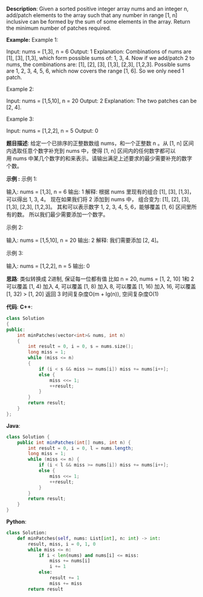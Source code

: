 __Description__:
Given a sorted positive integer array nums and an integer n, add/patch elements to the array such that any number in range [1, n] inclusive can be formed by the sum of some elements in the array. Return the minimum number of patches required.

__Example:__
Example 1:

Input: nums = [1,3], n = 6
Output: 1 
Explanation:
Combinations of nums are [1], [3], [1,3], which form possible sums of: 1, 3, 4.
Now if we add/patch 2 to nums, the combinations are: [1], [2], [3], [1,3], [2,3], [1,2,3].
Possible sums are 1, 2, 3, 4, 5, 6, which now covers the range [1, 6].
So we only need 1 patch.

Example 2:

Input: nums = [1,5,10], n = 20
Output: 2
Explanation: The two patches can be [2, 4].

Example 3:

Input: nums = [1,2,2], n = 5
Output: 0

__题目描述__:
给定一个已排序的正整数数组 nums，和一个正整数 n 。从 [1, n] 区间内选取任意个数字补充到 nums 中，使得 [1, n] 区间内的任何数字都可以用 nums 中某几个数字的和来表示。请输出满足上述要求的最少需要补充的数字个数。

__示例 :__
示例 1:

输入: nums = [1,3], n = 6
输出: 1 
解释:
根据 nums 里现有的组合 [1], [3], [1,3]，可以得出 1, 3, 4。
现在如果我们将 2 添加到 nums 中， 组合变为: [1], [2], [3], [1,3], [2,3], [1,2,3]。
其和可以表示数字 1, 2, 3, 4, 5, 6，能够覆盖 [1, 6] 区间里所有的数。
所以我们最少需要添加一个数字。

示例 2:

输入: nums = [1,5,10], n = 20
输出: 2
解释: 我们需要添加 [2, 4]。

示例 3:

输入: nums = [1,2,2], n = 5
输出: 0

__思路__:
类似转换成 2进制, 保证每一位都有值
比如 n = 20, nums = [1, 2, 10]
1和 2可以覆盖 [1, 4)
加入 4, 可以覆盖 [1, 8)
加入 8, 可以覆盖 [1, 16)
加入 16, 可以覆盖 [1, 32) > [1, 20]
返回 3
时间复杂度O(m + lg(n)), 空间复杂度O(1)

__代码__:
__C++__:
```C++
class Solution 
{
public:
    int minPatches(vector<int>& nums, int n) 
    {
        int result = 0, i = 0, s = nums.size();
        long miss = 1;
        while (miss <= n) 
        {
            if (i < s && miss >= nums[i]) miss += nums[i++];
            else {
                miss <<= 1;
                ++result;
            }
        }
        return result;
    }
};
```

__Java__:
```Java
class Solution {
    public int minPatches(int[] nums, int n) {
        int result = 0, i = 0, l = nums.length;
        long miss = 1;
        while (miss <= n) {
            if (i < l && miss >= nums[i]) miss += nums[i++];
            else {
                miss <<= 1;
                ++result;
            }
        }
        return result;
    }
}
```

__Python__:
```Python
class Solution:
    def minPatches(self, nums: List[int], n: int) -> int:
        result, miss, i = 0, 1, 0
        while miss <= n:
            if i < len(nums) and nums[i] <= miss:
                miss += nums[i]
                i += 1
            else:
                result += 1
                miss += miss
        return result
```